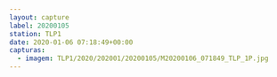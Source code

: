 ```yaml
---
layout: capture
label: 20200105
station: TLP1
date: 2020-01-06 07:18:49+00:00
capturas:
  - imagem: TLP1/2020/202001/20200105/M20200106_071849_TLP_1P.jpg
---
```

